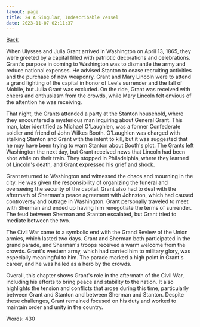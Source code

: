 ```yaml
---
layout: page
title: 24 A Singular, Indescribable Vessel
date: 2023-11-07 02:11:37
---
```


[Back](./)


When Ulysses and Julia Grant arrived in Washington on April 13, 1865, they were greeted by a capital filled with patriotic decorations and celebrations. Grant's purpose in coming to Washington was to dismantle the army and reduce national expenses. He advised Stanton to cease recruiting activities and the purchase of new weaponry. Grant and Mary Lincoln were to attend a grand lighting of the capital in honor of Lee's surrender and the fall of Mobile, but Julia Grant was excluded. On the ride, Grant was received with cheers and enthusiasm from the crowds, while Mary Lincoln felt envious of the attention he was receiving.

That night, the Grants attended a party at the Stanton household, where they encountered a mysterious man inquiring about General Grant. This man, later identified as Michael O'Laughlen, was a former Confederate soldier and friend of John Wilkes Booth. O'Laughlen was charged with stalking Stanton and Grant with the intent to kill, but it was suggested that he may have been trying to warn Stanton about Booth's plot. The Grants left Washington the next day, but Grant received news that Lincoln had been shot while on their train. They stopped in Philadelphia, where they learned of Lincoln's death, and Grant expressed his grief and shock.

Grant returned to Washington and witnessed the chaos and mourning in the city. He was given the responsibility of organizing the funeral and overseeing the security of the capital. Grant also had to deal with the aftermath of Sherman's peace agreement with Johnston, which had caused controversy and outrage in Washington. Grant personally traveled to meet with Sherman and ended up having him renegotiate the terms of surrender. The feud between Sherman and Stanton escalated, but Grant tried to mediate between the two.

The Civil War came to a symbolic end with the Grand Review of the Union armies, which lasted two days. Grant and Sherman both participated in the grand parade, and Sherman's troops received a warm welcome from the crowds. Grant's western army, which had carried him to military glory, was especially meaningful to him. The parade marked a high point in Grant's career, and he was hailed as a hero by the crowds.

Overall, this chapter shows Grant's role in the aftermath of the Civil War, including his efforts to bring peace and stability to the nation. It also highlights the tension and conflicts that arose during this time, particularly between Grant and Stanton and between Sherman and Stanton. Despite these challenges, Grant remained focused on his duty and worked to maintain order and unity in the country.

Words: 430